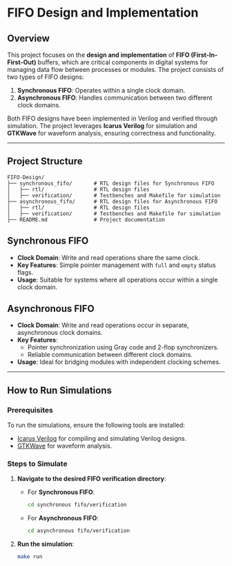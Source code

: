 # FIFO Design and Implementation

## Overview

This project focuses on the **design and implementation** of **FIFO (First-In-First-Out)** buffers, which are critical components in digital systems for managing data flow between processes or modules. The project consists of two types of FIFO designs:

1. **Synchronous FIFO**: Operates within a single clock domain.
2. **Asynchronous FIFO**: Handles communication between two different clock domains.

Both FIFO designs have been implemented in Verilog and verified through simulation. The project leverages **Icarus Verilog** for simulation and **GTKWave** for waveform analysis, ensuring correctness and functionality.

---

## Project Structure

```plaintext
FIFO-Design/
├── synchronous_fifo/       # RTL design files for Synchronous FIFO
│   ├── rtl/                # RTL design files
│   ├── verification/       # Testbenches and Makefile for simulation
├── asynchronous_fifo/      # RTL design files for Asynchronous FIFO
│   ├── rtl/                # RTL design files
│   ├── verification/       # Testbenches and Makefile for simulation
├── README.md               # Project documentation

```

## Synchronous FIFO
- **Clock Domain**: Write and read operations share the same clock.
- **Key Features**: Simple pointer management with `full` and `empty` status flags.
- **Usage**: Suitable for systems where all operations occur within a single clock domain.

## Asynchronous FIFO
- **Clock Domain**: Write and read operations occur in separate, asynchronous clock domains.
- **Key Features**: 
  - Pointer synchronization using Gray code and 2-flop synchronizers.
  - Reliable communication between different clock domains.
- **Usage**: Ideal for bridging modules with independent clocking schemes.

---

## How to Run Simulations

### Prerequisites
To run the simulations, ensure the following tools are installed:
- [Icarus Verilog](http://iverilog.icarus.com/) for compiling and simulating Verilog designs.
- [GTKWave](http://gtkwave.sourceforge.net/) for waveform analysis.

### Steps to Simulate

1. **Navigate to the desired FIFO verification directory**:
   - For **Synchronous FIFO**:
     ```bash
     cd synchronous fifo/verification
     ```
   - For **Asynchronous FIFO**:
     ```bash
     cd asynchronous fifo/verification
     ```

2. **Run the simulation**:
   ```bash
   make run
